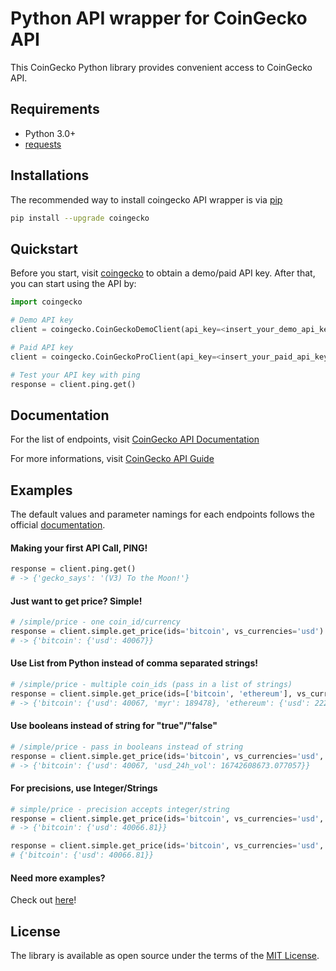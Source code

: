 # Python API wrapper for CoinGecko API
This CoinGecko Python library provides convenient access to CoinGecko API.
## Requirements

- Python 3.0+
- [requests](https://pypi.org/project/requests/)

## Installations
The recommended way to install coingecko API wrapper is via [pip](https://pypi.python.org/pypi/pip)
```sh
pip install --upgrade coingecko
```
## Quickstart
Before you start, visit [coingecko](https://www.coingecko.com/en/api/pricing) to obtain a demo/paid API key.
After that, you can start using the API by:
```python
import coingecko

# Demo API key
client = coingecko.CoinGeckoDemoClient(api_key=<insert_your_demo_api_key>)

# Paid API key
client = coingecko.CoinGeckoProClient(api_key=<insert_your_paid_api_key>)

# Test your API key with ping
response = client.ping.get()
```

## Documentation
For the list of endpoints, visit [CoinGecko API Documentation](https://www.coingecko.com/api/documentation)

For more informations, visit [CoinGecko API Guide](https://apiguide.coingecko.com/getting-started/introduction)

## Examples
The default values and parameter namings for each endpoints follows the official [documentation](https://www.coingecko.com/api/documentation).
#### Making your first API Call, PING!
```python
response = client.ping.get()
# -> {'gecko_says': '(V3) To the Moon!'}
```

#### Just want to get price? Simple!
```python
# /simple/price - one coin_id/currency
response = client.simple.get_price(ids='bitcoin', vs_currencies='usd')
# -> {'bitcoin': {'usd': 40067}}
```

#### Use List from Python instead of comma separated strings!
```python
# /simple/price - multiple coin_ids (pass in a list of strings)
response = client.simple.get_price(ids=['bitcoin', 'ethereum'], vs_currencies=['usd', 'myr'])
# -> {'bitcoin': {'usd': 40067, 'myr': 189478}, 'ethereum': {'usd': 2223.37, 'myr': 10514.34}}
```

#### Use booleans instead of string for "true"/"false"
```python
# /simple/price - pass in booleans instead of string
response = client.simple.get_price(ids='bitcoin', vs_currencies='usd', include_24hr_vol=True)
# -> {'bitcoin': {'usd': 40067, 'usd_24h_vol': 16742608673.077057}}
```

#### For precisions, use Integer/Strings
```python
# simple/price - precision accepts integer/string
response = client.simple.get_price(ids='bitcoin', vs_currencies='usd', precision=2)
# -> {'bitcoin': {'usd': 40066.81}}

response = client.simple.get_price(ids='bitcoin', vs_currencies='usd', precision="2")
# {'bitcoin': {'usd': 40066.81}}
```

#### Need more examples?
Check out [here](https://github.com/khooihzhz/coingecko-python/tree/master/examples)!


## License
The library is available as open source under the terms of the [MIT License](https://opensource.org/licenses/MIT).
